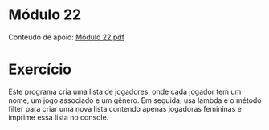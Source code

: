 # Módulo 22

Conteudo de apoio: [Módulo 22.pdf](https://github.com/michelecodes/backend-modulo-22/files/14167820/Modulo.22.pdf)

# Exercício
Este programa cria uma lista de jogadores, onde cada jogador tem um nome, um jogo associado e um gênero. Em seguida, usa lambda e o método filter para criar uma nova lista contendo apenas jogadoras femininas e imprime essa lista no console.
